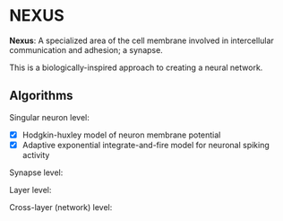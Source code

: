 # NEXUS

**Nexus**: A specialized area of the cell membrane involved in intercellular communication and adhesion; a synapse.

This is a biologically-inspired approach to creating a neural network.

## Algorithms
Singular neuron level:

- [x] Hodgkin-huxley model of neuron membrane potential
- [x] Adaptive exponential integrate-and-fire model for neuronal spiking activity

Synapse level:

Layer level:

Cross-layer (network) level:

